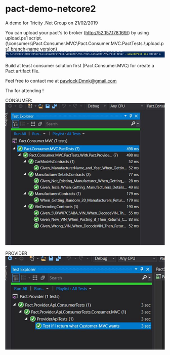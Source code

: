 # pact-demo-netcore2
A demo for Tricity .Net Group on 21/02/2019

You can upload your pact's to broker (http://52.157.178.169/) by using upload.ps1 script. 
(\consumers\Pact.Consumer.MVC\Pact.Consumer.MVC.PactTests.\upload.ps1 branch-name version)
![Alt text](/howToUpload.jpg?raw=true )

Build at least consumer solution first (Pact.Consumer.MVC) for create a Pact artifact file. 

Feel free to contact me at pawlockiDmnk@gmail.com

Thx for attending !

CONSUMER:
![Alt text](/consumer.jpg?raw=true )

PROVIDER
![Alt text](/provider.jpg?raw=true)